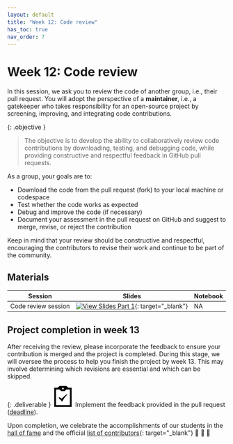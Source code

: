 ```yaml
---
layout: default
title: "Week 12: Code review"
has_toc: true
nav_order: 7
---
```


# Week 12: Code review

In this session, we ask you to review the code of another group, i.e., their pull request.
You will adopt the perspective of a **maintainer**, i.e., a gatekeeper who takes responsibility for an open-source project by screening, improving, and integrating code contributions.

{: .objective }
> The objective is to develop the ability to collaboratively review code contributions by downloading, testing, and debugging code, while providing constructive and respectful feedback in GitHub pull requests.

As a group, your goals are to:

- Download the code from the pull request (fork) to your local machine or codespace
- Test whether the code works as expected
- Debug and improve the code (if necessary)
- Document your assessment in the pull request on GitHub and suggest to merge, revise, or reject the contribution

Keep in mind that your review should be constructive and respectful, encouraging the contributors to revise their work and continue to be part of the community.

## Materials

| Session              | Slides                                                                                                                                | Notebook |
|----------------------|---------------------------------------------------------------------------------------------------------------------------------------|----------|
| Code review session  | [![View Slides Part 1](https://img.shields.io/badge/View-Slides-orange?logo=html5)](../output/06-code_review.html){: target="_blank"} | NA       |

## Project completion in week 13

After receiving the review, please incorporate the feedback to ensure your contribution is merged and the project is completed.
During this stage, we will oversee the process to help you finish the project by week 13.
This may involve determining which revisions are essential and which can be skipped.

{: .deliverable }
![tasks logo](../assets/iconmonstr-clipboard-5.svg) Implement the feedback provided in the pull request ([deadline](../index.html#deliverables)).

Upon completion, we celebrate the accomplishments of our students in the [hall of fame](hall_of_fame.html) and the official [list of contributors](https://github.com/CoLRev-Environment/colrev?tab=readme-ov-file#contributors){: target="_blank"} 🎉 🍾 🎈

